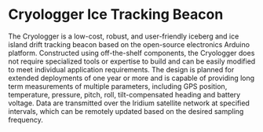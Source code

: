 # Cryologger Ice Tracking Beacon

The Cryologger is a low-cost, robust, and user-friendly iceberg and ice island drift tracking beacon based on the open-source electronics Arduino platform. Constructed using off-the-shelf components, the Cryologger does not require specialized tools or expertise to build and can be easily modified to meet individual application requirements. The design is planned for extended deployments of one year or more and is capable of providing long term measurements of multiple parameters, including GPS position, temperature, pressure, pitch, roll, tilt-compensated heading and battery voltage. Data are transmitted over the Iridium satellite network at specified intervals, which can be remotely updated based on the desired sampling frequency.
